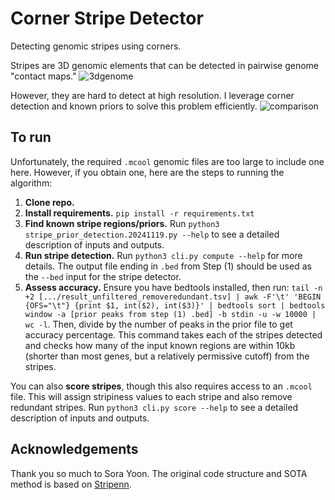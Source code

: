 # Corner Stripe Detector

Detecting genomic stripes using corners. 

Stripes are 3D genomic elements that can be detected in pairwise genome "contact maps." 
![3dgenome](https://github.com/user-attachments/assets/22947d16-a2a3-4f29-8677-44c2f92c4062)

However, they are hard to detect at high resolution. I leverage corner detection and known priors to solve this problem efficiently.
![comparison](https://github.com/user-attachments/assets/f38beb53-aca3-4149-8691-0986f83e961e)


## To run
Unfortunately, the required `.mcool` genomic files are too large to include one here. However, if you obtain one, here are the steps to running the algorithm:
1. **Clone repo.**
2. **Install requirements.** `pip install -r requirements.txt`
3. **Find known stripe regions/priors.** Run `python3 stripe_prior_detection.20241119.py --help` to see a detailed description of inputs and outputs.
4. **Run stripe detection.** Run `python3 cli.py compute --help` for more details. The output file ending in `.bed` from Step (1) should be used as the `--bed` input for the stripe detector.
5. **Assess accuracy.** Ensure you have bedtools installed, then run:
`
tail -n +2 [.../result_unfiltered_removeredundant.tsv] | awk -F'\t' 'BEGIN {OFS="\t"} {print $1, int($2), int($3)}' | bedtools sort | bedtools window -a [prior peaks from step (1) .bed] -b stdin -u -w 10000 | wc -l
`. Then, divide by the number of peaks in the prior file to get accuracy percentage. This command takes each of the stripes detected and checks how many of the input known regions are within 10kb (shorter than most genes, but a relatively permissive cutoff) from the stripes.

You can also **score stripes**, though this also requires access to an `.mcool` file. This will assign stripiness values to each stripe and also remove redundant stripes. Run `python3 cli.py score --help` to see a detailed description of inputs and outputs. 

## Acknowledgements
Thank you so much to Sora Yoon. The original code structure and SOTA method is based on [Stripenn]([url](https://github.com/ysora/stripenn)).
